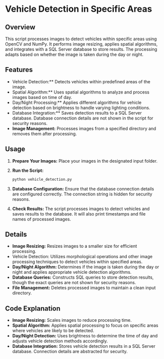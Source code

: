 # Vehicle Detection in Specific Areas

## Overview
This script processes images to detect vehicles within specific areas using OpenCV and NumPy. It performs image resizing, applies spatial algorithms, and integrates with a SQL Server database to store results. The processing adapts based on whether the image is taken during the day or night.

## Features
- Vehicle Detection:** Detects vehicles within predefined areas of the image.
- Spatial Algorithm:** Uses spatial algorithms to analyze and process images based on time of day.
- Day/Night Processing:** Applies different algorithms for vehicle detection based on brightness to handle varying lighting conditions.
- Database Integration:** Saves detection results to a SQL Server database. Database connection details are not shown in the script for security reasons.
- **Image Management:** Processes images from a specified directory and removes them after processing.

## Usage
1. **Prepare Your Images:** Place your images in the designated input folder.

2. **Run the Script:**
    ```bash
    python vehicle_detection.py
    ```

3. **Database Configuration:** Ensure that the database connection details are configured correctly. The connection string is hidden for security reasons.

4. **Check Results:** The script processes images to detect vehicles and saves results to the database. It will also print timestamps and file names of processed images.

## Details
- **Image Resizing:** Resizes images to a smaller size for efficient processing.
- Vehicle Detection: Utilizes morphological operations and other image processing techniques to detect vehicles within specified areas.
- **Day/Night Algorithm:** Determines if the image is taken during the day or night and applies appropriate vehicle detection algorithms.
- **Database Queries:** Constructs SQL queries to store detection results, though the exact queries are not shown for security reasons.
- **File Management:** Deletes processed images to maintain a clean input directory.

## Code Explanation
- **Image Resizing:** Scales images to reduce processing time.
- **Spatial Algorithm:** Applies spatial processing to focus on specific areas where vehicles are likely to be detected.
- **Day/Night Detection:** Uses brightness to determine the time of day and adjusts vehicle detection methods accordingly.
- **Database Integration:** Stores vehicle detection results in a SQL Server database. Connection details are abstracted for security.
